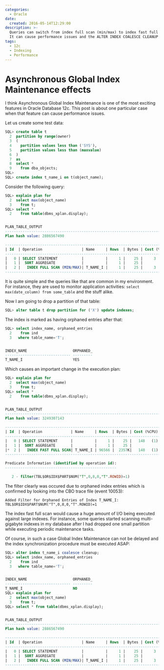```yaml
---
categories:
  - Oracle
date:
  created: 2016-05-14T12:29:00
description: >-
  Queries can switch from index full scan (min/max) to index fast full scan after dropping a table partition due to asynchronous global index maintenance.
  It can cause performance issues and the ALTER INDEX COALESCE CLEANUP statement needs to be run to get rid of the orphaned entries in the index, changing the queries execution plan back to index full scan (min/max).
tags:
  - 12c
  - Indexing
  - Performance
---
```


# Asynchronous Global Index Maintenance effects

I think Asynchronous Global Index Maintenance is one of the most exciting features in Oracle Database 12c.
This post is about one particular case when that feature can cause performance issues.

<!-- more -->

Let us create some test data:

```sql
SQL> create table t
  2  partition by range(owner)
  3  (
  4    partition values less than ('SYS'),
  5    partition values less than (maxvalue)
  6  )
  7  as
  8  select *
  9    from dba_objects;
SQL>
SQL> create index t_name_i on t(object_name);
```

Consider the following query:

```sql hl_lines="17"
SQL> explain plan for
  2  select max(object_name)
  3    from t;
SQL> select *
  2    from table(dbms_xplan.display);


PLAN_TABLE_OUTPUT
---------------------------------------------------------------------------------------
Plan hash value: 2886567490

---------------------------------------------------------------------------------------
| Id  | Operation                  | Name     | Rows  | Bytes | Cost (%CPU)| Time     |
---------------------------------------------------------------------------------------
|   0 | SELECT STATEMENT           |          |     1 |    25 |     3   (0)| 00:00:01 |
|   1 |  SORT AGGREGATE            |          |     1 |    25 |            |          |
|   2 |   INDEX FULL SCAN (MIN/MAX)| T_NAME_I |     1 |    25 |     3   (0)| 00:00:01 |
---------------------------------------------------------------------------------------
```

It is quite simple and the queries like that are common in my environment.
For instance, they are used to monitor application activities: `select max(date_column) from some_table` and the stuff alike.

Now I am going to drop a partition of that table:

```sql
SQL> alter table t drop partition for ('X') update indexes;
```

The index is marked as having orphaned entries after that:

```sql hl_lines="8"
SQL> select index_name, orphaned_entries
  2    from ind
  3   where table_name='T';


INDEX_NAME                     ORPHANED_
------------------------------ ---------
T_NAME_I                       YES
```

Which causes an important change in the execution plan:

```sql hl_lines="17 23"
SQL> explain plan for
  2  select max(object_name)
  3    from t;
SQL> select *
  2    from table(dbms_xplan.display);


PLAN_TABLE_OUTPUT
-----------------------------------------------------------------------------------
Plan hash value: 3249307143

----------------------------------------------------------------------------------
| Id  | Operation             | Name     | Rows  | Bytes | Cost (%CPU)| Time     |
----------------------------------------------------------------------------------
|   0 | SELECT STATEMENT      |          |     1 |    25 |   148   (1)| 00:00:01 |
|   1 |  SORT AGGREGATE       |          |     1 |    25 |            |          |
|*  2 |   INDEX FAST FULL SCAN| T_NAME_I | 96566 |  2357K|   148   (1)| 00:00:01 |
----------------------------------------------------------------------------------

Predicate Information (identified by operation id):
---------------------------------------------------

   2 - filter(TBL$OR$IDX$PART$NUM("T",0,8,0,"T".ROWID)=1)
```

The filter clearly was occured due to orphaned index entries which is confirmed by looking into the CBO trace file (event 10053):

```
Added Filter for Orphaned Entries of Index T_NAME_I:
TBL$OR$IDX$PART$NUM("T",0,8,0,"T".ROWID)=1
```

The index fast full scan would cause a huge amount of I/O being executed against large indexes.
For instance, some queries started scanning multi-gigabyte indexes in my database after I had dropped one small partition while executing periodic maintenance tasks.

Of course, in such a case Global Index Maintenance can not be delayed and the index synchronization procedure must be executed ASAP:

```sql hl_lines="1 9 25"
SQL> alter index t_name_i coalesce cleanup;
SQL> select index_name, orphaned_entries
  2    from ind
  3   where table_name='T';


INDEX_NAME                     ORPHANED_
------------------------------ ---------
T_NAME_I                       NO
SQL> explain plan for
  2  select max(object_name)
  3    from t;
SQL> select * from table(dbms_xplan.display);


PLAN_TABLE_OUTPUT
---------------------------------------------------------------------------------------
Plan hash value: 2886567490

---------------------------------------------------------------------------------------
| Id  | Operation                  | Name     | Rows  | Bytes | Cost (%CPU)| Time     |
---------------------------------------------------------------------------------------
|   0 | SELECT STATEMENT           |          |     1 |    25 |     3   (0)| 00:00:01 |
|   1 |  SORT AGGREGATE            |          |     1 |    25 |            |          |
|   2 |   INDEX FULL SCAN (MIN/MAX)| T_NAME_I |     1 |    25 |     3   (0)| 00:00:01 |
---------------------------------------------------------------------------------------
```
